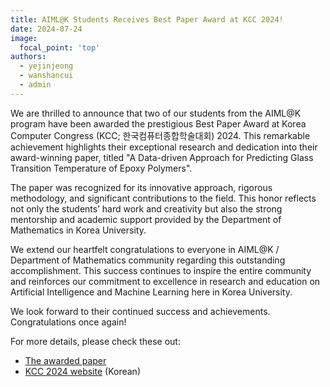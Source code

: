 ```yaml
---
title: AIML@K Students Receives Best Paper Award at KCC 2024!
date: 2024-07-24
image:
  focal_point: 'top'
authors:
  - yejinjeong
  - wanshancui
  - admin
---
```


We are thrilled to announce that two of our students from the AIML@K program have been awarded the prestigious Best Paper Award at Korea Computer Congress (KCC; 한국컴퓨터종합학술대회) 2024. This remarkable achievement highlights their exceptional research and dedication into their award-winning paper, titled "A Data-driven Approach for Predicting Glass Transition Temperature of Epoxy Polymers". 

<!--more-->

The paper was recognized for its innovative approach, rigorous methodology, and significant contributions to the field. This honor reflects not only the students’ hard work and creativity but also the strong mentorship and academic support provided by the Department of Mathematics in Korea University.

We extend our heartfelt congratulations to everyone in AIML@K / Department of Mathematics community regarding this outstanding accomplishment. This success continues to inspire the entire community and reinforces our commitment to excellence in research and education on Artificial Intelligence and Machine Learning here in Korea University. 

We look forward to their continued success and achievements. Congratulations once again!

For more details, please check these out:

- [The awarded paper](https://aiml-k.github.io/publication/2024kcc-jeong-cui-lee/)
- [KCC 2024 website](https://www.kiise.or.kr/conference/kcc/2024/) (Korean)

